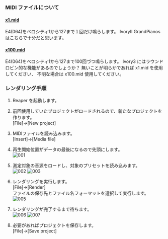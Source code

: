 ### MIDI ファイルについて
#### [x1.mid](https://github.com/reaperworker/tutorial1/blob/main/x1.mid)  
E4(064)をベロシティ1から127まで１回だけ鳴らします。
IvoryII GrandPianos はこちらで十分だと思います。
#### [x100.mid](https://github.com/reaperworker/tutorial1/blob/main/x100.mid)  
E4(064)をベロシティ1から127まで100回づつ鳴らします。
Ivory3 にはラウンドロビン的な機能があるのでしょうか？
無いことが明らかであれば x1.mid を使用してください、
不明な場合は x100.mid 使用してください。

### レンダリング手順
1. Reaper を起動します。

2. 前回使用していたプロジェクトがロードされるので、新たなプロジェクトを作ります。  
[File]->[New project]

3. MIDIファイルを読み込みます。  
[Insert]->[Media file]

4. 再生開始位置がデータの最後になるので先頭にします。  
![001](https://github.com/reaperworker/tutorial1/assets/155607404/b6a1c716-fb89-4612-a037-79b65bce3c34)

5. 測定対象の音源をロードし、対象のプリセットを読み込みます。  
![002](https://github.com/reaperworker/tutorial1/assets/155607404/5dbf5573-69c5-49db-af14-39eac54530de)
![003](https://github.com/reaperworker/tutorial1/assets/155607404/784a41ce-5e94-4ff2-8f3d-c73fabd999cd)

6. レンダリングを実行します。  
[File]->[Render]  
ファイルの保存先とファイル名フォーマットを選択して実行します。  
![005](https://github.com/reaperworker/tutorial1/assets/155607404/9a326d0f-cea5-450f-b34f-59f1b25feaf2)

7. レンダリングが完了するまで待ちます。  
![006](https://github.com/reaperworker/tutorial1/assets/155607404/23ca323b-f778-4b84-b2f7-538a503e8ea1)
![007](https://github.com/reaperworker/tutorial1/assets/155607404/aec89eec-99a5-454b-aacd-16bfb432860a)

8. 必要があればプロジェクトを保存します。  
[File]->[Save project]
